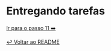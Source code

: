 # Entregando tarefas


[Ir para o passo 11 :arrow_right:](passo11.md)

[:leftwards_arrow_with_hook: Voltar ao README ](README.md)

